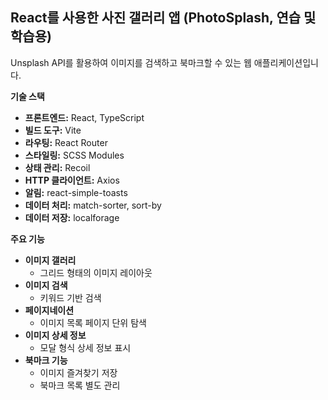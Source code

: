 ## React를 사용한 사진 갤러리 앱 (PhotoSplash, 연습 및 학습용)

Unsplash API를 활용하여 이미지를 검색하고 북마크할 수 있는 웹 애플리케이션입니다.

**기술 스택**

-   **프론트엔드:** React, TypeScript
-   **빌드 도구:** Vite
-   **라우팅:** React Router
-   **스타일링:** SCSS Modules
-   **상태 관리:** Recoil
-   **HTTP 클라이언트:** Axios
-   **알림:** react-simple-toasts
-   **데이터 처리:** match-sorter, sort-by
-   **데이터 저장:** localforage

**주요 기능**

-   **이미지 갤러리**
    -   그리드 형태의 이미지 레이아웃
-   **이미지 검색**
    -   키워드 기반 검색
-   **페이지네이션**
    -   이미지 목록 페이지 단위 탐색
-   **이미지 상세 정보**
    -   모달 형식 상세 정보 표시
-   **북마크 기능**
    -   이미지 즐겨찾기 저장
    -   북마크 목록 별도 관리
